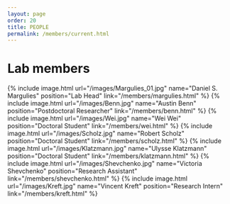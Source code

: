 ```yaml
---
layout: page
order: 20
title: PEOPLE
permalink: /members/current.html
---
```


# Lab members  

{% include image.html url="/images/Margulies_01.jpg" name="Daniel S. Margulies" position="Lab Head" link="/members/margulies.html" %} 
{% include image.html url="/images/Benn.jpg" name="Austin Benn" position="Postdoctoral Researcher" link="/members/benn.html" %} 
{% include image.html url="/images/Wei.jpg" name="Wei Wei" position="Doctoral Student" link="/members/wei.html" %} 
{% include image.html url="/images/Scholz.jpg" name="Robert Scholz" position="Doctoral Student" link="/members/scholz.html" %} 
{% include image.html url="/images/Klatzmann.jpg" name="Ulysse Klatzmann" position="Doctoral Student" link="/members/klatzmann.html" %} 
{% include image.html url="/images/Shevchenko.jpg" name="Victoria Shevchenko" position="Research Assistant" link="/members/shevchenko.html" %} 
{% include image.html url="/images/Kreft.jpg" name="Vincent Kreft" position="Research Intern" link="/members/kreft.html" %} 
<!--- 
{% include image.html url="/images/Alberti.jpg" name="Francesco Alberti" position="Research Intern" link="/members/alberti.html" %} 
--->
